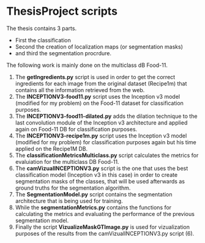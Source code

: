 # ThesisProject scripts

The thesis contains 3 parts. 
- First the classification
- Second the creation of localization maps (or segmentation masks) 
- and third the segmentation procrdure. 

The following work is mainly done on the multiclass dB Food-11.

1) The **getIngredients.py** script is used in order to get the correct ingredients for each image from the original dataset (Recipe1m) that contains all the information retrieved from the web.
2) The **INCEPTIONV3-food11.py** script uses the Inception v3 model (modified for my problem) on the Food-11 dataset for classification purposes.
3) The **INCEPTIONV3-food11-dilated.py** adds the dilation technique to the last convolution module of the Inception v3 architecture and applied again on Food-11 DB for classification purposes.
4) The **INCEPTIONV3-recipe1m.py** script uses the Inception v3 model (modified for my problem) for classification purposes again but his time applied on the Recipe1M DB.
5) The **classificationMetricsMulticlass.py** script calculates the metrics for evaluiation for the multiclass DB Food-11.
6) The **camVizualINCEPTIONV3.py** script is the one that uses the best classification model (Inception v3 in this case) in order to create segmentation masks of the classes, that will be used afterwards as ground truths for the segmentation algorithm.
7) The **SegmentationModel.py** script contains the segmentation architecture that is being used for training.
8) While the **segmentationMetrics.py** contains the functions for calculating the metrics and evaluating the performance of the previous segmentation model.
9) Finally the script **VizualizeMaskGTImage.py** is used for vizualization purposes of the results from the camVizualINCEPTIONV3.py script (6).
